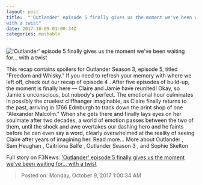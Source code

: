 ```yaml
---
layout: post
title:  "'Outlander' episode 5 finally gives us the moment we've been waiting for...
with a twist"
date: 2017-10-09 01:00:34Z
categories: mashable
---
```


!['Outlander' episode 5 finally gives us the moment we've been waiting for...
with a twist](https://i.amz.mshcdn.com/o9QZ1RNPukiYd3DFBjRw3HNu9tU=/1200x630/2017%2F10%2F09%2F8c%2F258865b4e1ba48ef8965a0b7f69f2627.6da78.jpg)

This recap contains spoilers for Outlander Season 3, episode 5, titled "Freedom and Whisky." If you need to refresh your memory with where we left off, check out our recap of episode 4 . After five episodes of build-up, the moment is finally here — Claire and Jamie have reunited! Okay, so Jamie's unconscious, but nobody's perfect. The emotional hour culminates in possibly the cruelest cliffhanger imaginable, as Claire finally returns to the past, arriving in 1766 Edinburgh to track down the print shop of one "Alexander Malcolm." When she gets there and finally lays eyes on her soulmate after two decades, a world of emotion passes between the two of them, until the shock and awe overtakes our dashing hero and he faints before he can even say a word, clearly overwhelmed at the reality of seeing Claire after years of imagining her. Read more... More about Outlander , Sam Heughan , Caitriona Balfe , Outlander Season 3 , and Sophie Skelton


Full story on F3News: ['Outlander' episode 5 finally gives us the moment we've been waiting for...
with a twist](http://www.f3nws.com/n/cuX2YH)

> Posted on: Monday, October 9, 2017 1:00:34 AM
